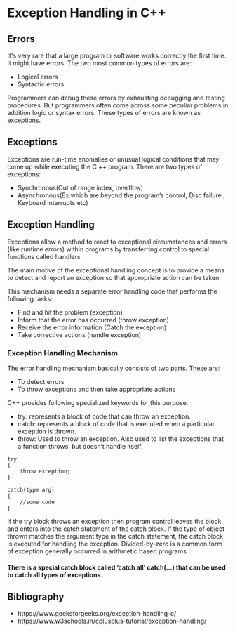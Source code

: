 <h1>Exception Handling in C++</h1>

<h2>Errors</h2>
It's very rare that a large program or software works correctly the first time. It might have errors.
The two most common types of errors are:
<ul><li>
Logical errors</li>
<li>Syntactic errors</li>
</ul>
Programmers can debug these errors by exhausting debugging and testing procedures. 
But programmers often come across some peculiar problems in addition logic or syntax errors. 
These types of errors are known as exceptions. 

<h2>Exceptions</h2>
Exceptions are run-time anomalies or unusual logical conditions that may come up while executing the C ++ program.
There are two types of exceptions:
<ul><li>Synchronous(Out of range index, overflow)</li>
<li>Asynchronous(Ex:which are beyond the program’s control, Disc failure , Keyboard interrupts etc)</li></ul>

<h2>Exception Handling</h2>
Exceptions allow a method to react to exceptional circumstances and errors (like runtime errors) within programs by transferring control to special functions called handlers.

The main motive of the exceptional handling concept is to provide a means to detect and report an exception so that appropriate action can be taken.

This mechanism needs a separate error handling code that performs the following tasks:
<ul><li>Find and hit the problem (exception)</li>
<li>Inform that the error has occurred (throw exception)</li>
<li>Receive the error information (Catch the exception)</li>
<li>Take corrective actions (handle exception)</li></ul>

<h3>Exception Handling Mechanism</h3>

The error handling mechanism basically consists of two parts. These are:
<ul><li>To detect errors</li>
<li>To throw exceptions and then take appropriate actions</li></ul>

C++ provides following specialized keywords for this purpose.
<ul><li>try: represents a block of code that can throw an exception.</li>
<li>catch: represents a block of code that is executed when a particular exception is thrown.</li>
<li>throw: Used to throw an exception. Also used to list the exceptions that a function throws, but doesn’t handle itself.</li></ul>

```
try
{
    throw exception;
}

catch(type arg)
{
    //some code
}
```
If the try block throws an exception then program control leaves the block and enters into the catch statement of the catch block. 
If the type of object thrown matches the argument type in the catch statement, the catch block is executed for handling the exception. 
Divided-by-zero is a common form of exception generally occurred in arithmetic based programs.

#### There is a special catch block called ‘catch all’ catch(…) that can be used to catch all types of exceptions. 



<h2>Bibliography</h2>
<ul><li>https://www.geeksforgeeks.org/exception-handling-c/</li>
<li>https://www.w3schools.in/cplusplus-tutorial/exception-handling/</li>
</ul>
